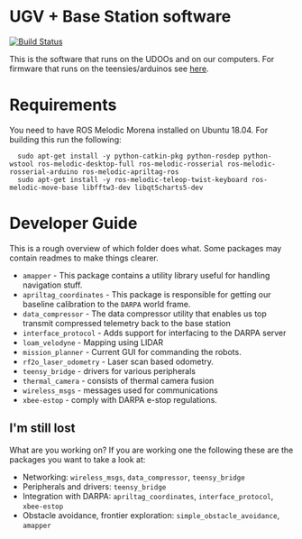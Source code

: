 # UGV + Base Station software
[![Build Status](https://travis-ci.com/arjo129/darpa_ugv_highlevel.svg?token=kEQyTbP2NRSN6ymJo7RV&branch=master)](https://travis-ci.com/arjo129/darpa_ugv_highlevel)

This is the software that runs on the UDOOs and on our computers. For firmware that runs on the teensies/arduinos see [here](https://github.com/lekoook/darpasubt/tree/custom_proto).

# Requirements
You need to have ROS Melodic Morena installed on Ubuntu 18.04. For building this run the following:
```
  sudo apt-get install -y python-catkin-pkg python-rosdep python-wstool ros-melodic-desktop-full ros-melodic-rosserial ros-melodic-rosserial-arduino ros-melodic-apriltag-ros 
  sudo apt-get install -y ros-melodic-teleop-twist-keyboard ros-melodic-move-base libfftw3-dev libqt5charts5-dev
```
# Developer Guide
This is a rough overview of which folder does what. Some packages may contain readmes to make things clearer.
- `amapper` - This package contains a utility library useful for handling navigation stuff.
- `apriltag_coordinates` - This package is responsible for getting our baseline calibration to the `DARPA` world frame.
- `data_compressor` - The data compressor utility that enables us top transmit compressed telemetry back to the base station
- `interface_protocol` - Adds support for interfacing to the DARPA server
- `loam_velodyne` - Mapping using LIDAR
- `mission_planner` - Current GUI for commanding the robots.
- `rf2o_laser_odometry` - Laser scan based odometry.
- `teensy_bridge` - drivers for various peripherals
- `thermal_camera` - consists of thermal camera fusion
- `wireless_msgs` - messages used for communications
- `xbee-estop` - comply with DARPA e-stop regulations.

## I'm still lost
What are you working on? If you are working one the following these are the packages you want to take a look at:

* Networking: `wireless_msgs`, `data_compressor`, `teensy_bridge`
* Peripherals and drivers: `teensy_bridge`
* Integration with DARPA: `apriltag_coordinates`, `interface_protocol`, `xbee-estop`
* Obstacle avoidance, frontier exploration: `simple_obstacle_avoidance`, `amapper`
